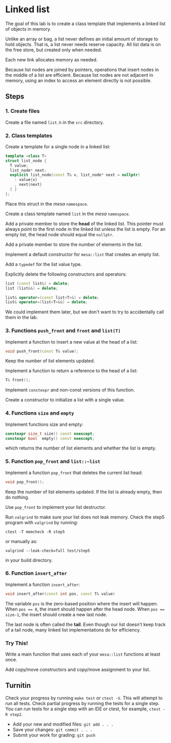 # Linked list

The goal of this lab is to create a
class template that implements a linked
list of objects in memory.

Unlike an array or bag, a list never defines an initial amount
of storage to hold objects.
That is, a list never needs reserve capacity.
All list data is on the free store,
but created only when needed.

Each new link allocates memory as needed.

Because list nodes are joined by pointers, 
operations that insert nodes in the middle of a list are efficient.
Because list nodes are not adjacent in memory,
using an index to access an element directly is not possible.

## Steps

### 1. Create files
Create a file named `list.h` in the `src` directory.

### 2. Class templates
Create a template for a single node in a linked list:

```cpp
template <class T>
struct list_node {
  T value;
  list_node* next;
  explicit list_node(const T& v, list_node* next = nullptr)
    : value{v}
    , next{next}
  { }
};

```

Place this struct in the *mesa* `namespace`.

Create a class template named `list` in the *mesa* `namespace`.

Add a private member to store the **head** of the linked list.
This pointer must always point to the first node in the linked list
unless the list is empty.
For an empty list, the head node should equal the `nullptr`.

Add a private member to store the number of elements in the list.

Implement a default constructor for `mesa::list` that creates an empty list.

Add a `typedef` for the list value type.

Explicitly delete the following constructors and operators:

```cpp
list (const list&) = delete;
list (list&&) = delete;

list& operator=(const list<T>&) = delete;
list& operator=(list<T>&&) = delete;

```

We could implement them later, but we don't want to try to 
accidentally call them in the lab.

### 3. Functions `push_front` and `front` and `list(T)`
Implement a function to insert a new value at the head
of a list:

```cpp
void push_front(const T& value);
```

Keep the number of list elements updated.

Implement a function to return a reference to the head
of a list:

```cpp
T& front();
```
Implement `constexpr` and non-const versions of this function.

Create a constructor to initialize a list with a single value.

### 4. Functions `size` and `empty`
Implement functions size and empty:

```cpp
constexpr size_t size() const noexcept;
constexpr bool  empty() const noexcept;
```

which returns the number of list elements and whether the list is empty.

### 5. Function `pop_front` and `list::~list`
Implement a function `pop_front` that deletes the current list head:

```cpp
void pop_front();
```

Keep the number of list elements updated.
If the list is already empty, then do nothing.

Use `pop_front` to implement your list destructor.

Run `valgrind` to make sure your list does not leak memory.
Check the step5 program with `valgrind` by running:

```
ctest -T memcheck -R step5
```

or manually as:

```
valgrind --leak-check=full test/step5
```

in your build directory.

### 6. Function `insert_after`
Implement a function `insert_after`:

```cpp
void insert_after(const int pos, const T& value)
```

The variable `pos` is the zero-based position where
the insert will happen.
When `pos == 0`, the insert should happen after the head node.
When `pos == size-1`, the insert should create a new last node.

The last node is often called the **tail**. 
Even though our list doesn't keep track of a tail node,
many linked list implementations do for efficiency.


### Try This!
Write a main function that uses each of your `mesa::list` functions at least once.

Add copy/move constructors and copy/move assignment to your list.

## Turnitin
Check your progress by running `make test` or `ctest -V`.
This will attempt to run all tests.
Check partial progress by running the tests for a single step.
You can run tests for a single step with an IDE or ctest,
for example, `ctest -R step2`.

- Add your new and modified files: `git add . . . `
- Save your changes: `git commit . . . `
- Submit your work for grading: `git push`



